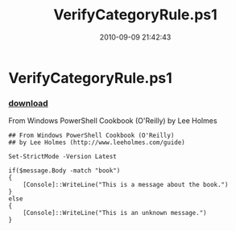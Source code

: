 ﻿---
pid:            2227
poster:         Lee Holmes
title:          VerifyCategoryRule.ps1
date:           2010-09-09 21:42:43
format:         posh
parent:         0
parent:         0

---

# VerifyCategoryRule.ps1

### [download](2227.ps1)

From Windows PowerShell Cookbook (O'Reilly) by Lee Holmes

```posh
## From Windows PowerShell Cookbook (O'Reilly)
## by Lee Holmes (http://www.leeholmes.com/guide)

Set-StrictMode -Version Latest

if($message.Body -match "book")
{
    [Console]::WriteLine("This is a message about the book.")
}
else
{
    [Console]::WriteLine("This is an unknown message.")
}
```

